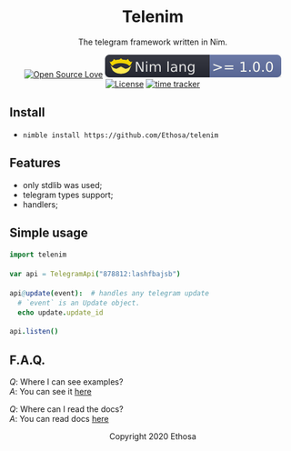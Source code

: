 <div align="center">
  <h1>Telenim</h1>
  The telegram framework written in Nim.

[![Open Source Love](https://badges.frapsoft.com/os/v1/open-source.svg?v=103)](https://github.com/ellerbrock/open-source-badges/)
[![Nim language-plastic](https://github.com/Ethosa/yukiko/blob/master/nim-lang.svg)](https://github.com/Ethosa/yukiko/blob/master/nim-lang.svg)
[![License](https://img.shields.io/github/license/Ethosa/telenim)](https://github.com/Ethosa/telenim/blob/master/LICENSE)
[![time tracker](https://wakatime.com/badge/github/Ethosa/telenim.svg)](https://wakatime.com/badge/github/Ethosa/telenim)

</div>

## Install
- `nimble install https://github.com/Ethosa/telenim`

## Features
- only stdlib was used;
- telegram types support;
- handlers;

## Simple usage
```nim
import telenim

var api = TelegramApi("878812:lashfbajsb")

api@update(event):  # handles any telegram update
  # `event` is an Update object.
  echo update.update_id

api.listen()
```

## F.A.Q.
*Q*: Where I can see examples?  
*A*: You can see it [here](https://github.com/Ethosa/telenim/blob/master/tests)

*Q*: Where can I read the docs?  
*A*: You can read docs [here](https://ethosa.github.io/telenim/telenim.html)

<div align="center">
  Copyright 2020 Ethosa
</div>
